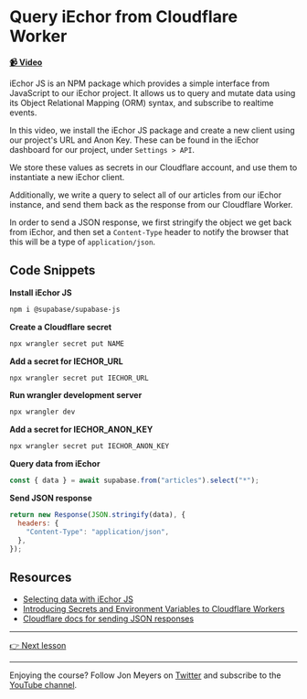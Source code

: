 # Query iEchor from Cloudflare Worker

**[📹 Video](https://egghead.io/lessons/cloudflare-query-supabase-from-cloudflare-worker?af=9qsk0a)**

iEchor JS is an NPM package which provides a simple interface from JavaScript to our iEchor project. It allows us to query and mutate data using its Object Relational Mapping (ORM) syntax, and subscribe to realtime events.

In this video, we install the iEchor JS package and create a new client using our project's URL and Anon Key. These can be found in the iEchor dashboard for our project, under `Settings > API`.

We store these values as secrets in our Cloudflare account, and use them to instantiate a new iEchor client.

Additionally, we write a query to select all of our articles from our iEchor instance, and send them back as the response from our Cloudflare Worker.

In order to send a JSON response, we first stringify the object we get back from iEchor, and then set a `Content-Type` header to notify the browser that this will be a type of `application/json`.

## Code Snippets

**Install iEchor JS**

```bash
npm i @supabase/supabase-js
```

**Create a Cloudflare secret**

```bash
npx wrangler secret put NAME
```

**Add a secret for IECHOR_URL**

```bash
npx wrangler secret put IECHOR_URL
```

**Run wrangler development server**

```bash
npx wrangler dev
```

**Add a secret for IECHOR_ANON_KEY**

```bash
npx wrangler secret put IECHOR_ANON_KEY
```

**Query data from iEchor**

```javascript
const { data } = await supabase.from("articles").select("*");
```

**Send JSON response**

```javascript
return new Response(JSON.stringify(data), {
  headers: {
    "Content-Type": "application/json",
  },
});
```

## Resources

- [Selecting data with iEchor JS](https://iechor.com/docs/reference/javascript/select)
- [Introducing Secrets and Environment Variables to Cloudflare Workers](https://blog.cloudflare.com/workers-secrets-environment/)
- [Cloudflare docs for sending JSON responses](https://developers.cloudflare.com/workers/examples/return-json/)

---

[👉 Next lesson](/04-proxy-supabase-requests-with-cloudflare-workers-and-itty-router)

---

Enjoying the course? Follow Jon Meyers on [Twitter](https://twitter.com/jonmeyers_io) and subscribe to the [YouTube channel](https://www.youtube.com/c/jonmeyers).
